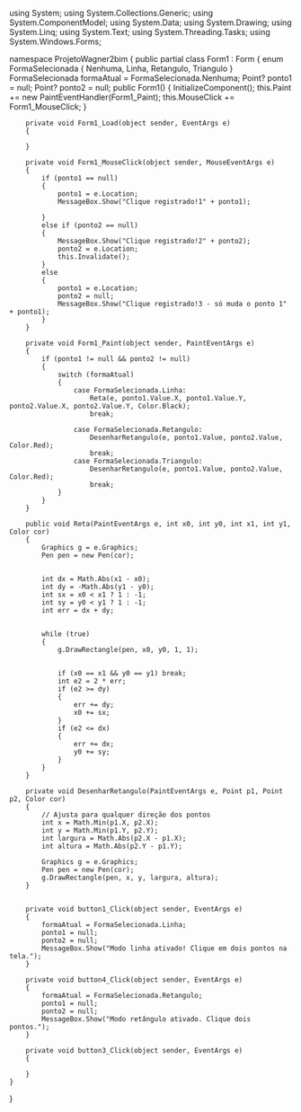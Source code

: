 using System;
using System.Collections.Generic;
using System.ComponentModel;
using System.Data;
using System.Drawing;
using System.Linq;
using System.Text;
using System.Threading.Tasks;
using System.Windows.Forms;

namespace ProjetoWagner2bim
{
    public partial class Form1 : Form
    {
        enum FormaSelecionada { Nenhuma, Linha, Retangulo, Triangulo }
        FormaSelecionada formaAtual = FormaSelecionada.Nenhuma;
        Point? ponto1 = null;
        Point? ponto2 = null;
        public Form1()
        {
            InitializeComponent();
            this.Paint += new PaintEventHandler(Form1_Paint);
            this.MouseClick += Form1_MouseClick;
        }

        private void Form1_Load(object sender, EventArgs e)
        {

        }

        private void Form1_MouseClick(object sender, MouseEventArgs e)
        {
            if (ponto1 == null)
            {
                ponto1 = e.Location;
                MessageBox.Show("Clique registrado!1" + ponto1);

            }
            else if (ponto2 == null)
            {
                MessageBox.Show("Clique registrado!2" + ponto2);
                ponto2 = e.Location;
                this.Invalidate(); 
            }
            else
            {
                ponto1 = e.Location;
                ponto2 = null;
                MessageBox.Show("Clique registrado!3 - só muda o ponto 1" + ponto1);
            }
        }

        private void Form1_Paint(object sender, PaintEventArgs e)
        {
            if (ponto1 != null && ponto2 != null)
            {
                switch (formaAtual)
                {
                    case FormaSelecionada.Linha:
                        Reta(e, ponto1.Value.X, ponto1.Value.Y, ponto2.Value.X, ponto2.Value.Y, Color.Black);
                        break;

                    case FormaSelecionada.Retangulo:
                        DesenharRetangulo(e, ponto1.Value, ponto2.Value, Color.Red);
                        break;
                    case FormaSelecionada.Triangulo:
                        DesenharRetangulo(e, ponto1.Value, ponto2.Value, Color.Red);
                        break;
                }
            }
        }

        public void Reta(PaintEventArgs e, int x0, int y0, int x1, int y1, Color cor)
        {
            Graphics g = e.Graphics;
            Pen pen = new Pen(cor);


            int dx = Math.Abs(x1 - x0);
            int dy = -Math.Abs(y1 - y0);
            int sx = x0 < x1 ? 1 : -1;
            int sy = y0 < y1 ? 1 : -1;
            int err = dx + dy;


            while (true)
            {
                g.DrawRectangle(pen, x0, y0, 1, 1);


                if (x0 == x1 && y0 == y1) break;
                int e2 = 2 * err;
                if (e2 >= dy)
                {
                    err += dy;
                    x0 += sx;
                }
                if (e2 <= dx)
                {
                    err += dx;
                    y0 += sy;
                }
            }
        }

        private void DesenharRetangulo(PaintEventArgs e, Point p1, Point p2, Color cor)
        {
            // Ajusta para qualquer direção dos pontos
            int x = Math.Min(p1.X, p2.X);
            int y = Math.Min(p1.Y, p2.Y);
            int largura = Math.Abs(p2.X - p1.X);
            int altura = Math.Abs(p2.Y - p1.Y);

            Graphics g = e.Graphics;
            Pen pen = new Pen(cor);
            g.DrawRectangle(pen, x, y, largura, altura);
        }


        private void button1_Click(object sender, EventArgs e)
        {
            formaAtual = FormaSelecionada.Linha;
            ponto1 = null;
            ponto2 = null;
            MessageBox.Show("Modo linha ativado! Clique em dois pontos na tela.");
        }

        private void button4_Click(object sender, EventArgs e)
        {
            formaAtual = FormaSelecionada.Retangulo;
            ponto1 = null;
            ponto2 = null;
            MessageBox.Show("Modo retângulo ativado. Clique dois pontos.");
        }

        private void button3_Click(object sender, EventArgs e)
        {

        }
    }
}
